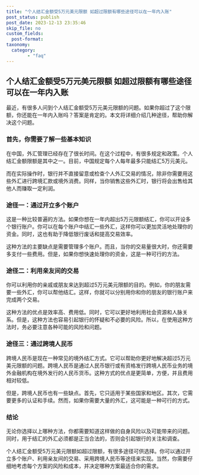 ```yaml
---
title: "个人结汇金额受5万元美元限额 如超过限额有哪些途径可以在一年内入账"
post_status: publish
post_date: 2023-12-13 23:35:46
skip_file: no
custom_fields: 
  post-format: 
taxonomy:
  category:
        - "faq"
---
```


## 个人结汇金额受5万元美元限额 如超过限额有哪些途径可以在一年内入账

最近，有很多人问到个人结汇金额受5万元美元限额的问题。如果你超过了这个限额，你还能在一年内入账吗？答案是肯定的。本文将详细介绍几种途径，帮助你解决这个问题。

### 首先，你需要了解一些基本知识

在中国，外汇管理已经存在了很长时间。在这个过程中，有很多规定和政策。个人结汇金额限额是其中之一。目前，中国规定每个人每年最多只能结汇5万元美元。

而在实际操作时，银行并不直接留意或检查个人外汇交易的情况，除非你需要用这些外汇进行跨境汇款或境外消费。同样，当你销售这些外汇时，银行将会出售给其他人而赚取一定利润。

### 途径一：通过开立多个账户

这是一种比较普遍的方法。如果你想在一年内超出5万元限额结汇，你可以开设多个银行账户。你可以在每个账户中结汇一些外汇，这样你可以更加灵活地处理你的资金。同时，这也有助于降低银行废话和提高交易效率。

这种方法的主要缺点是需要管理多个账户。而且，当你的交易量很大时，你还需要多支付一些费用。但是，如果你想快速处理你的资金，这是一种可行的方法。

### 途径二：利用亲友间的交易

你可以利用你的亲戚或朋友来达到超过5万元美元限额的目的。例如，你的朋友需要一些外汇，你可以帮他结汇。这样，你就可以分别用你和你的朋友的银行账户来完成两个交易。

这种方法的优点是效率高、费用低。同时，它可以更好地利用社会资源和人脉关系。但是，这种方法也容易引起银行的怀疑和不必要的风险。所以，在使用这种方法时，务必要注意各种可能的风险和问题。

### 途径三：通过跨境人民币

跨境人民币是现在一种常见的境外结汇方式。它可以帮助你更好地解决超过5万元美元限额的问题。跨境人民币是通过人民币银行或有资格发行跨境人民币业务的境外金融机构在境外发行的人民币货币。这种方式的优点是更简单，方便，并且费用相对较低。

但是，跨境人民币也有一些缺点。首先，它只适用于某些国家和地区。其次，它需要更多的认证和手续。然而，如果你需要大量的外汇，这可能是一种可行的方式。

### 结论

无论你选择以上哪种方法，你都需要知道这样做的自身风险以及可能带来的问题。同时，用于结汇的外汇必须都是正当合法的，否则会引起银行的关注和调查。

个人结汇金额受5万元美元限额如超过限额，有很多途径可供选择。你可以通过开立多个账户、利用亲友间的交易、采用跨境人民币等途径来实现。当然，你需要仔细地考虑每个方案的风险和成本，并决定哪种方案最适合你的需求。
